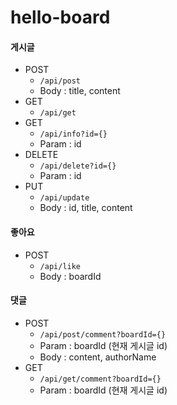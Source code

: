 # hello-board

#### 게시글
- POST
  - `/api/post`
  - Body : title, content
- GET
  - `/api/get`
- GET
  - `/api/info?id={}`
  - Param : id
- DELETE
    - `/api/delete?id={}`
    - Param : id
- PUT
    - `/api/update`
    - Body : id, title, content

#### 좋아요
- POST
    - `/api/like`
    - Body : boardId

#### 댓글
- POST
    - `/api/post/comment?boardId={}`
    - Param : boardId (현재 게시글 id)
    - Body : content, authorName
- GET
    - `/api/get/comment?boardId={}`
    - Param : boardId (현재 게시글 id)

